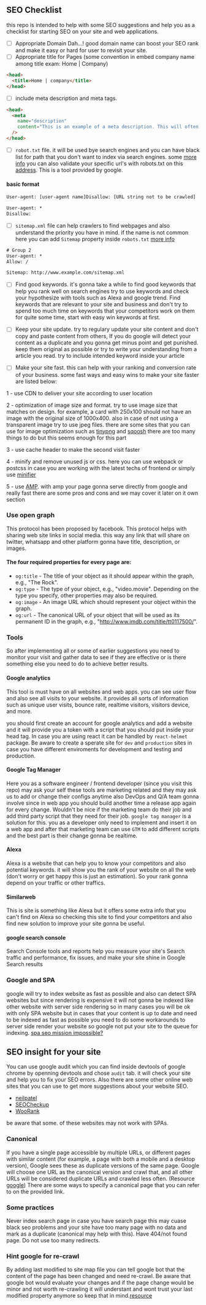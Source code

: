 ## SEO Checklist

this repo is intended to help with some SEO suggestions and help you as a checklist for starting SEO on your site and web applications.

- [ ] Appropriate Domain Dah...! 
good domain name can boost your SEO rank and make it easy or hard for user to revisit your site.
- [ ] Appropriate title for Pages (some convention in embed company name among title exam: Home | Company)‍‍‍‍‍‍

```html
<head>
  <title>Home | company</title>
</head>
```

- [ ] include meta description and meta tags.

```html
<head>
  <meta
    name="description"
    content="This is an example of a meta description. This will often show up in search results."
  />
</head>
```

- [ ] `robot.txt` file. it will be used bye search engines and you can have black list for path that you don't want to index via search engines. some  [more info](https://moz.com/learn/seo/robotstxt)
you can also validate your specific url's with robots.txt on this  [address](https://www.google.com/webmasters/tools/robots-testing-tool). This is a tool provided by google.


#### basic format
```txt
User-agent: [user-agent name]Disallow: [URL string not to be crawled]
```
```txt
User-agent: *
Disallow:
```

- [ ] `sitemap.xml` file can help crawlers to find webpages and also understand the priority you have in mind. if the name is not common here you can add `Sitemap` property inside `robots.txt` [more info](https://stackoverflow.com/questions/23041115/what-should-be-the-name-of-sitemap-file-while-submitting-to-google-webmasters)
```txt
# Group 2
User-agent: *
Allow: /

Sitemap: http://www.example.com/sitemap.xml
```


- [ ] Find good keywords. it's gonna take a while to find good keywords that help you rank well on search engines try to use keywords and check your hypothesize with tools such as Alexa and google trend. Find keywords that are relevant to your site and business and don't try to spend too much time on keywords that your competitors work on them for quite some time, start with easy win keywords at first.

- [ ] Keep your site update. try to regulary update your site content and don't copy and paste content from others, If you do google will detect your content as a duplicate and you gonna get minus point and get punished. keep them original as possible or try to write your understanding from a article you read. try to include intended keyword inside your article

- [ ] Make your site fast. this can help with your ranking and conversion rate of your business. some fast ways and easy wins to make your site faster are listed below:

1 - use CDN to deliver your site according to user location

2 - optimization of image size and format. try to use image size that matches on design. for example, a card with 250x100 should not have an image with the original size of 1000x400. also in case of not using a transparent image try to use jpeg files. there are some sites that you can use for image optimization such as [tinypng](https://tinypng.com/) and [sqoosh](https://squoosh.app/) there are too many things to do but this seems enough for this part

3 - use cache header to make the second visit faster

4 - minify and remove unused js or css. here you can use webpack or postcss in case you are working with the latest techs of frontend or simply use [minifier](https://www.minifier.org/)

5 - use [AMP](https://developers.google.com/amp). with amp your page gonna serve directly from google and really fast there are some pros and cons and we may cover it later on it own section

### Use open graph
This protocol has been proposed by facebook. This protocol helps with sharing web site links in social media. this way any link that will share on twitter, whatsapp and other platform gonna have title, description, or images.

#### The four required properties for every page are:

- `og:title` - The title of your object as it should appear within the graph, e.g., "The Rock".
- `og:type` - The type of your object, e.g., "video.movie". Depending on the type you specify, other properties may also be required.
- `og:image` - An image URL which should represent your object within the graph.
- `og:url` - The canonical URL of your object that will be used as its permanent ID in the graph, e.g., "http://www.imdb.com/title/tt0117500/".

### Tools
So after implementing all or some of earlier suggestions you need to monitor your visit and gather data to see if they are effective or is there something else you need to do to achieve better results. 

#### Google analytics
This tool is must have on all websites and web apps. you can see user flow and also see all visits to your website. it provides all sorts of information such as unique user visits, bounce rate, realtime visitors, visitors device, and more.

you should first create an account for google analytics and add a website and it will provide you a token with a script that you should put inside your head tag. In case you are using react it can be handled by `react-helmet` package. Be aware to create a sperate site for `dev` and `production` sites in case you have different enviroments for development and testing and production. 

#### Google Tag Manager
Here you as a software engineer / frontend developer (since you visit this repo) may ask your self these tools are marketing related and they may ask us to add or change their configs anytime also DevOps and Q/A team gonna involve since in web app you should build another time a release app again for every change. Wouldn't be nice if the marketing team do their job and add third party script that they need for their job. `google tag manager` is a solution for this. you as a developer only need to implement and insert it on a web app and after that marketing team can use `GTM` to add different scripts and the best part is their change gonna be realtime. 

#### Alexa
Alexa is a website that can help you to know your competitors and also potential keywords. it will show you the rank of your website on all the web (don't worry or get happy this is just an estimation). So your rank gonna depend on your traffic or other traffics.

#### Similarweb
This is site is something like Alexa but it offers some extra info that you can't find on Alexa so checking this site to find your competitors and also find new solution to improve your site gonna be useful.

#### google search console
Search Console tools and reports help you measure your site's Search traffic and performance, fix issues, and make your site shine in Google Search results

### Google and SPA
google will try to index website as fast as possible and also can detect SPA websites but since rendering is expensive it will not gonna be indexed like other website with server side rendering so in many cases you will be ok with only SPA website but in cases that your content is up to date and need to be indexed as fast as possible you need to do some workarounds to server side render your website so google not put your site to the queue for indexing.
[spa seo mission impossible?](https://www.magnolia-cms.com/blog/spa-seo-mission-impossible.html)

## SEO insight for your site
You can use google audit which you can find inside devtools of google chrome by openning devtools and chose `audit` tab. it will check your site and help you to fix your SEO errors. Also there are some other online web sites that you can use to get more suggestions about your website SEO.
- [neilpatel](https://neilpatel.com/seo-analyzer/)
- [SEOCheckup](https://seositecheckup.com/)
- [WooRank](https://www.woorank.com/)

be aware that some. of these websites may not work with SPAs. 

### Canonical
If you have a single page accessible by multiple URLs, or different pages with similar content (for example, a page with both a mobile and a desktop version), Google sees these as duplicate versions of the same page. Google will choose one URL as the canonical version and crawl that, and all other URLs will be considered duplicate URLs and crawled less often. (Resource [google](https://support.google.com/webmasters/answer/139066?hl=en))
There are some ways to  specify a canonical page that you can refer to on the provided link.

### Some practices
Never index search page in case you have search page this may cuase black seo problems and your site have too many page with no data and mark as a duplicate (canonical may help with this).
Have 404/not found page.
Do not use too many redirects.

### Hint google for re-crawl
By adding last modified to site map file you can tell google bot that the content of the page has been changed and need re-crawl. Be aware that google bot would evaluate your changes and if the page change would be minor and not worth re-crawling it will understant and wont trust your last modified property anymore so keep that in mind.[resource](https://www.youtube.com/watch?v=am4g0hXAA8Q&t=926s)
